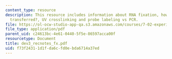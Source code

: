 ```yaml
---
content_type: resource
description: This resource includes information about RNA fixation, how is RNA/DNA
  transferred?, UV crosslinking and probe labeling vs PCR.
file: https://ol-ocw-studio-app-qa.s3.amazonaws.com/courses/7-02-experimental-biology-communication-spring-2005/f73f24311d1fda6cfd0ebda6714a37ed_dev3_recnotes_fx.pdf
file_type: application/pdf
parent_uid: c24613bc-4e61-0440-5f5e-86597acca00f
resourcetype: Document
title: dev3_recnotes_fx.pdf
uid: f73f2431-1d1f-da6c-fd0e-bda6714a37ed
---
```

